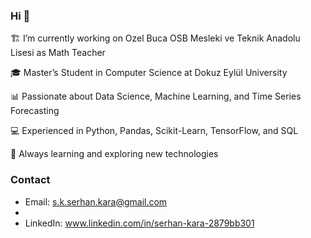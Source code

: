 ### Hi 👋

🏗 I’m currently working on Ozel Buca OSB Mesleki ve Teknik Anadolu Lisesi as Math Teacher

🎓 Master’s Student in Computer Science at Dokuz Eylül University

📊 Passionate about Data Science, Machine Learning, and Time Series Forecasting

💻 Experienced in Python, Pandas, Scikit-Learn, TensorFlow, and SQL

🚀 Always learning and exploring new technologies


### Contact
- Email: s.k.serhan.kara@gmail.com
- 
- LinkedIn: www.linkedin.com/in/serhan-kara-2879bb301
<!--
**ceskara/ceskara** is a ✨ _special_ ✨ repository because its `README.md` (this file) appears on your GitHub profile.
-->
